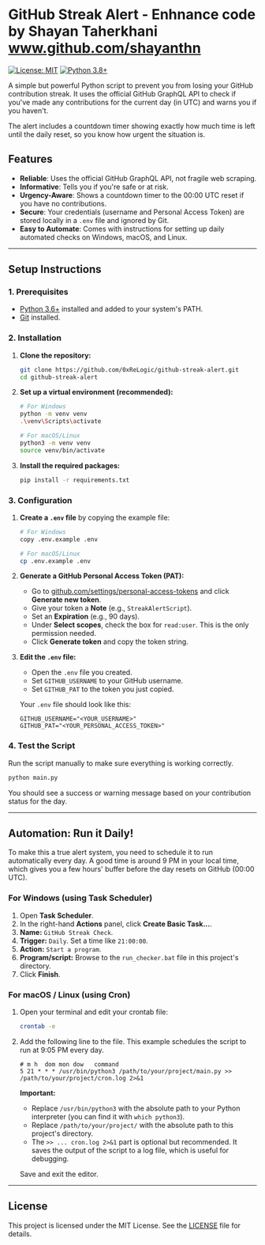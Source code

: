 # GitHub Streak Alert - Enhnance code by Shayan Taherkhani www.github.com/shayanthn

[![License: MIT](https://img.shields.io/badge/License-MIT-yellow.svg)](https://opensource.org/licenses/MIT)
[![Python 3.8+](https://img.shields.io/badge/python-3.8+-blue.svg)](https://www.python.org/downloads/release/python-380/)

A simple but powerful Python script to prevent you from losing your GitHub contribution streak. It uses the official GitHub GraphQL API to check if you've made any contributions for the current day (in UTC) and warns you if you haven't.

The alert includes a countdown timer showing exactly how much time is left until the daily reset, so you know how urgent the situation is.

## Features

- **Reliable**: Uses the official GitHub GraphQL API, not fragile web scraping.
- **Informative**: Tells you if you're safe or at risk.
- **Urgency-Aware**: Shows a countdown timer to the 00:00 UTC reset if you have no contributions.
- **Secure**: Your credentials (username and Personal Access Token) are stored locally in a `.env` file and ignored by Git.
- **Easy to Automate**: Comes with instructions for setting up daily automated checks on Windows, macOS, and Linux.

---

## Setup Instructions

### 1. Prerequisites

- [Python 3.6+](https://www.python.org/downloads/) installed and added to your system's PATH.
- [Git](https://git-scm.com/downloads/) installed.

### 2. Installation

1.  **Clone the repository:**

    ```bash
    git clone https://github.com/0xReLogic/github-streak-alert.git
    cd github-streak-alert
    ```

2.  **Set up a virtual environment (recommended):**

    ```bash
    # For Windows
    python -m venv venv
    .\venv\Scripts\activate

    # For macOS/Linux
    python3 -m venv venv
    source venv/bin/activate
    ```

3.  **Install the required packages:**

    ```bash
    pip install -r requirements.txt
    ```

### 3. Configuration

1.  **Create a `.env` file** by copying the example file:

    ```bash
    # For Windows
    copy .env.example .env

    # For macOS/Linux
    cp .env.example .env
    ```

2.  **Generate a GitHub Personal Access Token (PAT):**
    -   Go to [github.com/settings/personal-access-tokens](https://github.com/settings/personal-access-tokens) and click **Generate new token**.
    -   Give your token a **Note** (e.g., `StreakAlertScript`).
    -   Set an **Expiration** (e.g., 90 days).
    -   Under **Select scopes**, check the box for `read:user`. This is the only permission needed.
    -   Click **Generate token** and copy the token string.

3.  **Edit the `.env` file:**
    -   Open the `.env` file you created.
    -   Set `GITHUB_USERNAME` to your GitHub username.
    -   Set `GITHUB_PAT` to the token you just copied.

    Your `.env` file should look like this:

    ```
    GITHUB_USERNAME="<YOUR_USERNAME>"
    GITHUB_PAT="<YOUR_PERSONAL_ACCESS_TOKEN>"
    ```

### 4. Test the Script

Run the script manually to make sure everything is working correctly.

```bash
python main.py
```

You should see a success or warning message based on your contribution status for the day.

---

## Automation: Run it Daily!

To make this a true alert system, you need to schedule it to run automatically every day. A good time is around 9 PM in your local time, which gives you a few hours' buffer before the day resets on GitHub (00:00 UTC).

### For Windows (using Task Scheduler)

1.  Open **Task Scheduler**.
2.  In the right-hand **Actions** panel, click **Create Basic Task...**.
3.  **Name:** `GitHub Streak Check`.
4.  **Trigger:** `Daily`. Set a time like `21:00:00`.
5.  **Action:** `Start a program`.
6.  **Program/script:** Browse to the `run_checker.bat` file in this project's directory.
7.  Click **Finish**.

### For macOS / Linux (using Cron)

1.  Open your terminal and edit your crontab file:

    ```bash
    crontab -e
    ```

2.  Add the following line to the file. This example schedules the script to run at 9:05 PM every day.

    ```cron
    # m h  dom mon dow   command
    5 21 * * * /usr/bin/python3 /path/to/your/project/main.py >> /path/to/your/project/cron.log 2>&1
    ```

    **Important:**
    -   Replace `/usr/bin/python3` with the absolute path to your Python interpreter (you can find it with `which python3`).
    -   Replace `/path/to/your/project/` with the absolute path to this project's directory.
    -   The `>> ... cron.log 2>&1` part is optional but recommended. It saves the output of the script to a log file, which is useful for debugging.

    Save and exit the editor.

---

## License

This project is licensed under the MIT License. See the [LICENSE](LICENSE) file for details.
